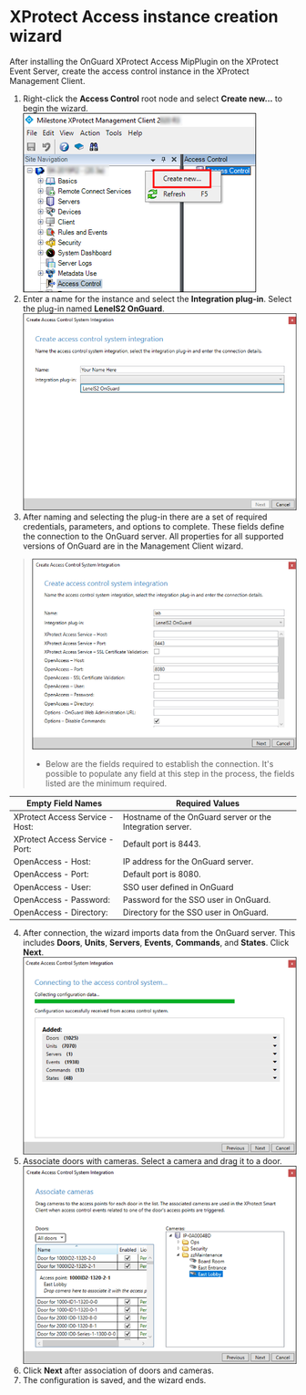 # XProtect Access instance creation wizard

After installing the OnGuard XProtect Access MipPlugin on the XProtect Event Server, create the access control instance in the XProtect Management Client.

1. Right-click the **Access Control** root node and select **Create new...** to begin the wizard.
![CreateNew](img/XPAInstance.CreateNew.png)
2. Enter a name for the instance and select the **Integration plug-in**. Select the plug-in named **LenelS2 OnGuard**.
![PluginSelect](img/XPACreationPN.png)
3. After naming and selecting the plug-in there are a set of required credentials, parameters, and options to complete. These fields define the connection to the OnGuard server. All properties for all supported versions of OnGuard are in the Management Client wizard.
>
>   ![WizardProperties](img/CXAL.wiz.connect.png)
>   + Below are the fields required to establish the connection. It's possible to populate any field at this step in the process, the fields listed are the minimum required.
>
|Empty Field Names                  | Required Values                                           |
|-----------------------------------|-----------------------------------------------------------|
| XProtect Access Service - Host:   | Hostname of the OnGuard server or the Integration server. |
| XProtect Access Service - Port:   | Default port is 8443.                                     |
| OpenAccess - Host:                | IP address for the OnGuard server.                        |
| OpenAccess - Port:                | Default port is 8080.                                     |
| OpenAccess - User:                | SSO user defined in OnGuard                               |
| OpenAccess - Password:            | Password for the SSO user in OnGuard.                     |
| OpenAccess - Directory:           | Directory for the SSO user in OnGuard.                    |
4. After connection, the wizard imports data from the OnGuard server. This includes **Doors**, **Units**, **Servers**, **Events**, **Commands**, and **States**. Click **Next**.
![ImportConfig](img/XPMgmtClient_3.png)
5. Associate doors with cameras. Select a camera and drag it to a door.
![Door2Camera](img/XPMgmtClient_4.png)
6. Click **Next** after association of doors and cameras.
7. The configuration is saved, and the wizard ends.

